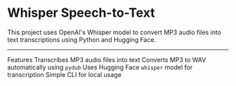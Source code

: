 # Whisper Speech-to-Text

This project uses OpenAI's Whisper model to convert MP3 audio files into text transcriptions using Python and Hugging Face.

---
Features
Transcribes MP3 audio files into text
Converts MP3 to WAV automatically using `pydub`
Uses Hugging Face `whisper` model for transcription
Simple CLI for local usage
